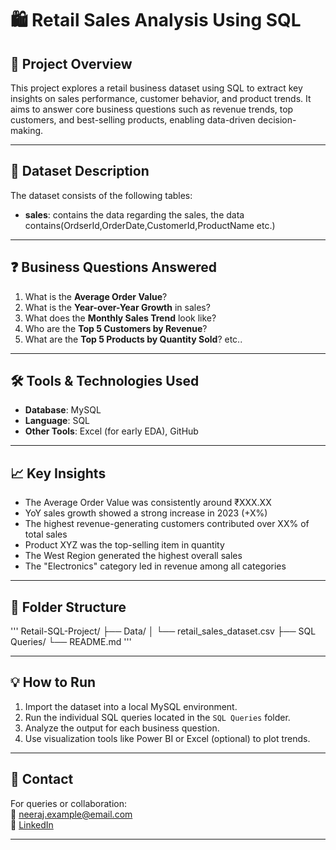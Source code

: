 # 🛍️ Retail Sales Analysis Using SQL

## 📌 Project Overview
This project explores a retail business dataset using SQL to extract key insights on sales performance, customer behavior, and product trends. It aims to answer core business questions such as revenue trends, top customers, and best-selling products, enabling data-driven decision-making.

---

## 📂 Dataset Description
The dataset consists of the following tables:

- **sales**: contains the data regarding the sales, the data contains(OrdserId,OrderDate,CustomerId,ProductName etc.)
---

## ❓ Business Questions Answered
1. What is the **Average Order Value**?
2. What is the **Year-over-Year Growth** in sales?
3. What does the **Monthly Sales Trend** look like?
4. Who are the **Top 5 Customers by Revenue**?
5. What are the **Top 5 Products by Quantity Sold**? etc..
---

## 🛠️ Tools & Technologies Used
- **Database**: MySQL
- **Language**: SQL
- **Other Tools**: Excel (for early EDA), GitHub

---

## 📈 Key Insights
- The Average Order Value was consistently around ₹XXX.XX
- YoY sales growth showed a strong increase in 2023 (+X%)
- The highest revenue-generating customers contributed over XX% of total sales
- Product XYZ was the top-selling item in quantity
- The West Region generated the highest overall sales
- The "Electronics" category led in revenue among all categories

---

## 📁 Folder Structure
'''
Retail-SQL-Project/
├── Data/
│ └── retail_sales_dataset.csv
├── SQL Queries/
└── README.md
'''

---

## 💡 How to Run
1. Import the dataset into a local MySQL environment.
2. Run the individual SQL queries located in the `SQL Queries` folder.
3. Analyze the output for each business question.
4. Use visualization tools like Power BI or Excel (optional) to plot trends.

---

## 🤝 Contact
For queries or collaboration:  
📧 neeraj.example@email.com  
🔗 [LinkedIn](https://www.linkedin.com/in/your-profile)

---

